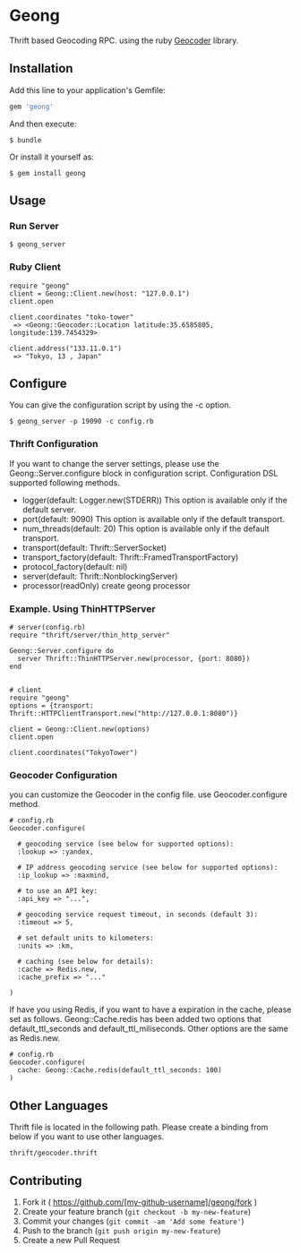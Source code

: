# Geong

Thrift based Geocoding RPC. using the ruby [Geocoder](https://github.com/alexreisner/geocoder "Geocoder") library.

## Installation

Add this line to your application's Gemfile:

```ruby
gem 'geong'
```

And then execute:

    $ bundle

Or install it yourself as:

    $ gem install geong

## Usage

### Run Server

    $ geong_server

### Ruby Client

    require "geong"
    client = Geong::Client.new(host: "127.0.0.1")
    client.open
    
    client.coordinates "toko-tower"
     => <Geong::Geocoder::Location latitude:35.6585805, longitude:139.7454329>
    
    client.address("133.11.0.1")
     => "Tokyo, 13 , Japan"

## Configure 

You can give the configuration script by using the -c option.

    $ geong_server -p 19090 -c config.rb

### Thrift Configuration

If you want to change the server settings, please use the Geong::Server.configure block in configuration script.
Configuration DSL supported following methods.

   * logger(default: Logger.new(STDERR)) This option is available only if the default server.
   * port(default: 9090) This option is available only if the default transport.
   * num_threads(default: 20) This option is available only if the default transport.
   * transport(default:  Thrift::ServerSocket)
   * transport_factory(default: Thrift::FramedTransportFactory)
   * protocol_factory(default: nil)
   * server(default: Thrift::NonblockingServer)
   * processor(readOnly) create geong processor

### Example. Using ThinHTTPServer 

    # server(config.rb)
    require "thrift/server/thin_http_server"
    
    Geong::Server.configure do
      server Thrift::ThinHTTPServer.new(processor, {port: 8080})
    end


    # client
    require "geong"
    options = {transport: Thrift::HTTPClientTransport.new("http://127.0.0.1:8080")}
    
    client = Geong::Client.new(options)
    client.open
    
    client.coordinates("TokyoTower")
    

### Geocoder Configuration

you can customize the Geocoder in the config file.
use Geocoder.configure method.

    # config.rb
    Geocoder.configure(
    
      # geocoding service (see below for supported options):
      :lookup => :yandex,
    
      # IP address geocoding service (see below for supported options):
      :ip_lookup => :maxmind,
    
      # to use an API key:
      :api_key => "...",
    
      # geocoding service request timeout, in seconds (default 3):
      :timeout => 5,
    
      # set default units to kilometers:
      :units => :km,
    
      # caching (see below for details):
      :cache => Redis.new,
      :cache_prefix => "..."
    
    )

If have you using Redis, if you want to have a expiration in the cache, please set as follows.
Geong::Cache.redis has been added two options that default_ttl_seconds and default_ttl_miliseconds.
Other options are the same as Redis.new.

    # config.rb
    Geocoder.configure(
      cache: Geong::Cache.redis(default_ttl_seconds: 100)
    )


## Other Languages

Thrift file is located in the following path.
Please create a binding from below if you want to use other languages.

    thrift/geocoder.thrift

## Contributing

1. Fork it ( https://github.com/[my-github-username]/geong/fork )
2. Create your feature branch (`git checkout -b my-new-feature`)
3. Commit your changes (`git commit -am 'Add some feature'`)
4. Push to the branch (`git push origin my-new-feature`)
5. Create a new Pull Request
